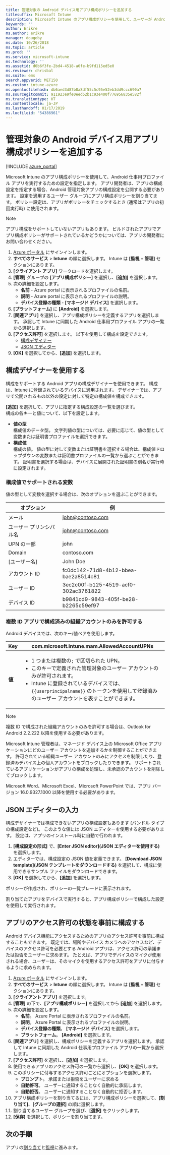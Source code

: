 ```yaml
---
title: 管理対象の Android デバイス用アプリ構成ポリシーを追加する
titlesuffix: Microsoft Intune
description: Microsoft Intune のアプリ構成ポリシーを使用して、ユーザーが Android 仕事用プロファイル アプリを実行するときに設定を指定します。
keywords: ''
author: Erikre
ms.author: erikre
manager: dougeby
ms.date: 10/26/2018
ms.topic: article
ms.prod: ''
ms.service: microsoft-intune
ms.technology: ''
ms.assetid: d0b6f3fe-2bd4-4518-a6fe-b9fd115ed5e0
ms.reviewer: chrisbal
ms.suite: ems
search.appverid: MET150
ms.custom: intune-azure
ms.openlocfilehash: db6aed3d87b8a8df55c5c95e52eb3dd9ccc690a7
ms.sourcegitcommit: 911923e9fe0eed52b1c93e400f776956835e582f
ms.translationtype: HT
ms.contentlocale: ja-JP
ms.lasthandoff: 01/17/2019
ms.locfileid: "54386961"
---
```

# <a name="add-app-configuration-policies-for-managed-android-devices"></a>管理対象の Android デバイス用アプリ構成ポリシーを追加する

[!INCLUDE [azure_portal](./includes/azure_portal.md)]

Microsoft Intune のアプリ構成ポリシーを使用して、Android 仕事用プロファイル アプリを実行するための設定を指定します。 アプリ開発者は、アプリの構成設定を指定する場合、Android 管理対象アプリの構成設定を公開する必要があります。 設定を適用するユーザー グループにアプリ構成ポリシーを割り当てます。  ポリシー設定は、アプリがポリシーをチェックするとき (通常はアプリの初回実行時) に使用されます。

> [!Note]  
> アプリ構成をサポートしていないアプリもあります。 ビルドされたアプリでアプリ構成ポリシーがサポートされているかどうかについては、アプリの開発者にお問い合わせください。

1. [Azure ポータル](https://portal.azure.com) にサインインします。
2. **すべてのサービス** > **Intune** の順に選択します。 Intune は **[監視 + 管理]** セクションにあります。
3. **[クライアント アプリ]** ワークロードを選択します。
4. **[管理]** グループの **[アプリ構成ポリシー]** を選択し、**[追加]** を選択します。
5. 次の詳細を設定します。
    - **名前** - Azure portal に表示されるプロファイルの名前。
    - **説明** - Azure portal に表示されるプロファイルの説明。
    - **デバイス登録の種類** - **[マネージド デバイス]** を選択します。
6. **[プラットフォーム]** に **[Android]** を選択します。
7. **[関連アプリ]** を選択し、アプリ構成ポリシーを定義するアプリを選択します。 承認して Intune に同期した Android 仕事用プロファイル アプリの一覧から選択します。
8. **[アクセス許可]** を選択します。 以下を使用して構成を設定できます。
    - [構成デザイナー](#Use-the-configuration-designer)
    - [JSON エディター](#Enter-the-JSON-editor)
9. **[OK]** を選択してから、**[追加]** を選択します。

## <a name="use-the-configuration-designer"></a>構成デザイナーを使用する

構成をサポートする Android アプリの構成デザイナーを使用できます。 構成は、Intune に登録されているデバイスに適用されます。 デザイナーでは、アプリで公開されるもの以外の設定に対して特定の構成値を構成できます。

**[追加]** を選択して、アプリに指定する構成設定の一覧を選びます。  
構成の各キーと値について、以下を設定します。

  - **値の型**  
    構成値のデータ型。 文字列値の型については、必要に応じて、値の型として変数または証明書プロファイルを選択できます。
  - **構成値**  
    構成の値。 値の型に対して変数または証明書を選択する場合は、構成値ドロップダウンの変数または証明書プロファイルの一覧から選ぶことができます。  証明書を選択する場合は、デバイスに展開された証明書の別名が実行時に設定されます。
    
### <a name="supported-variables-for-configuration-values"></a>構成値でサポートされる変数

値の型として変数を選択する場合は、次のオプションを選ぶことができます。

| オプション | 例 |
|----|----|
| メール | john@contoso.com |
| ユーザー プリンシパル名 | john@contoso.com |
| UPN の一部 | john |
| Domain | contoso.com |
| [ユーザー名] | John Doe |
| アカウント ID | fc0dc142-71d8-4b12-bbea-bae2a8514c81 |
| ユーザー ID | 3ec2c00f-b125-4519-acf0-302ac3761822 |
| デバイス ID | b9841cd9-9843-405f-be28-b2265c59ef97 |

### <a name="allow-only-configured-organization-accounts-in-multi-identity-apps"></a>複数 ID アプリで構成済みの組織アカウントのみを許可する 

Android デバイスでは、次のキー/値ペアを使用します。

| **Key** | com.microsoft.intune.mam.AllowedAccountUPNs |
|--------|-------------------------------------------------------------------------------------------------------------------------------------------------------------------------------------------------------------------------------|
| **値** | <ul><li>1 つまたは複数の<code>;</code> で区切られた UPN。</li><li>このキーで定義された管理対象のユーザー アカウントのみが許可されます。</li><li> Intune に登録されているデバイスでは、<code>{{userprincipalname}}</code> のトークンを使用して登録済みのユーザー アカウントを表すことができます。</li></ul> |

   > [!NOTE]
   > 複数 ID で構成された組織アカウントのみを許可する場合は、Outlook for Android 2.2.222 以降を使用する必要があります。<p></p>
   > Microsoft Intune 管理者は、マネージド デバイス上の Microsoft Office アプリケーションにどのユーザー アカウントを追加するかを制御することができます。 許可されている組織ユーザー アカウントのみにアクセスを制限したり、登録済みデバイス上の個人アカウントをブロックしたりできます。 サポートされているアプリケーションがアプリの構成を処理し、未承認のアカウントを削除してブロックします。<p></p>
   > Microsoft Word、Microsoft Excel、Microsoft PowerPoint では、アプリ バージョン 16.0.9327.1000 以降を使用する必要があります。 

## <a name="enter-the-json-editor"></a>JSON エディターの入力

構成デザイナーでは構成できないアプリの構成設定もあります (バンドル タイプの構成設定など)。 このような値には JSON エディターを使用する必要があります。 設定は、アプリのインストール時に自動で行われます。

1. **[構成設定の形式]** で、**[Enter JSON editor]\(JSON エディターを使用する\)** を選択します。
2. エディターでは、構成設定の JSON 値を定義できます。 **[Download JSON template]\(JSON テンプレートをダウンロードする\)** を選択して、構成に使用できるサンプル ファイルをダウンロードできます。
3. **[OK]** を選択してから、**[追加]** を選択します。

ポリシーが作成され、ポリシーの一覧ブレードに表示されます。

割り当てたアプリをデバイスで実行すると、アプリ構成ポリシーで構成した設定を使用して実行されます。

## <a name="preconfigure-the-permissions-grant-state-for-apps"></a>アプリのアクセス許可の状態を事前に構成する

Android デバイス機能にアクセスするためのアプリのアクセス許可を事前に構成することもできます。 既定では、場所やデバイス カメラへのアクセスなど、デバイスのアクセス許可を必要とする Android アプリは、アクセス許可の承諾または拒否をユーザーに求めます。 たとえば、アプリでデバイスのマイクが使用される場合、ユーザーは、そのマイクを使用するアクセス許可をアプリに付与するように求められます。

1. [Azure ポータル](https://portal.azure.com) にサインインします。
2. **すべてのサービス** > **Intune** の順に選択します。 Intune は **[監視 + 管理]** セクションにあります。
3. **[クライアント アプリ]** を選択します。
3. **[管理]** の下で、**[アプリ構成ポリシー]** を選択してから **[追加]** を選択します。
4. 次の詳細を設定します。
    - **名前**。 Azure Portal に表示されるプロファイルの名前。
    - **説明**。 Azure Portal に表示されるプロファイルの説明。
    - **デバイス登録の種類**。 **[マネージド デバイス]** を選択します。
    - **プラットフォーム**。 **[Android]** を選択します。
5. **[関連アプリ]** を選択し、構成ポリシーを定義するアプリを選択します。 承認して Intune に同期した Android 仕事用プロファイル アプリの一覧から選択します。
6. **[アクセス許可]** を選択し、**[追加]** を選択します。
7. 使用できるアプリのアクセス許可の一覧から選択し、**[OK]** を選択します。
8. このポリシーに付与するアクセス許可ごとにオプションを選択します。
    - **プロンプト**。 承諾または拒否をユーザーに求める
    - **自動許可**。 ユーザーに通知することなく自動的に承諾します。
    - **自動拒否**。 ユーザーに通知することなく自動的に拒否します。
9. アプリ構成ポリシーを割り当てるには、アプリ構成ポリシーを選択して、**[割り当て]**、**[グループの選択]** の順に選択します。
10. 割り当てるユーザー グループを選び、**[選択]** をクリックします。
11. **[保存]** を選択して、ポリシーを割り当てます。

## <a name="next-steps"></a>次の手順

アプリの[割り当て](apps-deploy.md)と[監視](apps-monitor.md)に進みます。

